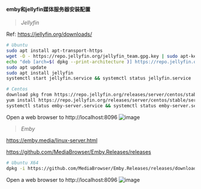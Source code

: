 #### emby和jellyfin媒体服务器安装配置

> *Jellyfin*

Ref:
https://jellyfin.org/downloads/

```bash
# Ubuntu
sudo apt install apt-transport-https
wget -O - https://repo.jellyfin.org/jellyfin_team.gpg.key | sudo apt-key add -
echo "deb [arch=$( dpkg --print-architecture )] https://repo.jellyfin.org/$( awk -F'=' '/^ID=/{ print $NF }' /etc/os-release ) $( awk -F'=' '/^VERSION_CODENAME=/{ print $NF }' /etc/os-release ) main" | sudo tee /etc/apt/sources.list.d/jellyfin.list
sudo apt update
sudo apt install jellyfin
systemctl start jellyfin.service && systemctl status jellyfin.service 

# Centos
download pkg from https://repo.jellyfin.org/releases/server/centos/stable/
yum install https://repo.jellyfin.org/releases/server/centos/stable/server/jellyfin-server-10.7.7-1.el7.x86_64.rpm
systemctl status emby-server.service && systemctl status emby-server.service
```
Open a web browser to http://localhost:8096
![image](https://user-images.githubusercontent.com/88020021/156881627-8169ef37-c0d1-45b3-8834-c11030a46c3b.png)


> *Emby*


https://emby.media/linux-server.html

https://github.com/MediaBrowser/Emby.Releases/releases
```bash
# Ubuntu X64
dpkg -i https://github.com/MediaBrowser/Emby.Releases/releases/download/4.7.0.29/emby-server-deb_4.7.0.29_amd64.deb
```
Open a web browser to http://localhost:8096
![image](https://user-images.githubusercontent.com/88020021/156881497-26afa1ea-dfa2-44c9-b53f-30052416c61e.png)


